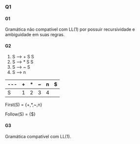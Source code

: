 ### Q1

#### G1

Gramática não compatível com LL(1) por possuir recursividade e ambiguidade em suas regras.


#### G2
1.  S ⟶ + S S
2.  S ⟶ * S S
3.  S ⟶ ~ S
4.  S ⟶ n

--- | + | * | ~ | n | $ 
--- | - | - | - | - | - 
 S  | 1 | 2 | 3 | 4 | 

First(S) = {+,*,~,n}

Follow(S) = {$}

#### G3

Gramática compatível com LL(1).
